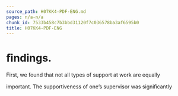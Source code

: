 ```yaml
---
source_path: H07KK4-PDF-ENG.md
pages: n/a-n/a
chunk_id: 7533b458c7b3bbd31120f7c036578ba3af6595b0
title: H07KK4-PDF-ENG
---
```

# ﬁndings.

First, we found that not all types of support at work are equally

important. The supportiveness of one’s supervisor was signiﬁcantly
